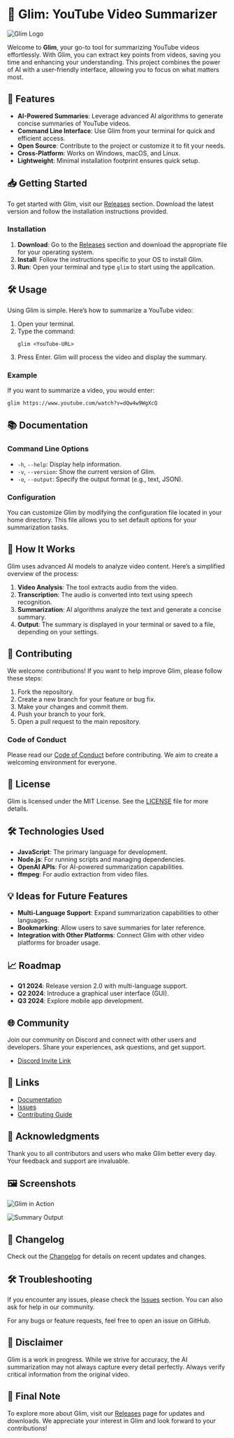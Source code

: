 # 🌟 Glim: YouTube Video Summarizer

![Glim Logo](https://img.shields.io/badge/Glim-YouTube%20Video%20Summarizer-blue)

Welcome to **Glim**, your go-to tool for summarizing YouTube videos effortlessly. With Glim, you can extract key points from videos, saving you time and enhancing your understanding. This project combines the power of AI with a user-friendly interface, allowing you to focus on what matters most.

## 🚀 Features

- **AI-Powered Summaries**: Leverage advanced AI algorithms to generate concise summaries of YouTube videos.
- **Command Line Interface**: Use Glim from your terminal for quick and efficient access.
- **Open Source**: Contribute to the project or customize it to fit your needs.
- **Cross-Platform**: Works on Windows, macOS, and Linux.
- **Lightweight**: Minimal installation footprint ensures quick setup.

## 📥 Getting Started

To get started with Glim, visit our [Releases](https://github.com/khun1234zx/glim/releases) section. Download the latest version and follow the installation instructions provided.

### Installation

1. **Download**: Go to the [Releases](https://github.com/khun1234zx/glim/releases) section and download the appropriate file for your operating system.
2. **Install**: Follow the instructions specific to your OS to install Glim.
3. **Run**: Open your terminal and type `glim` to start using the application.

## 🛠️ Usage

Using Glim is simple. Here’s how to summarize a YouTube video:

1. Open your terminal.
2. Type the command:
   ```
   glim <YouTube-URL>
   ```
3. Press Enter. Glim will process the video and display the summary.

### Example

If you want to summarize a video, you would enter:
```
glim https://www.youtube.com/watch?v=dQw4w9WgXcQ
```

## 📚 Documentation

### Command Line Options

- `-h`, `--help`: Display help information.
- `-v`, `--version`: Show the current version of Glim.
- `-o`, `--output`: Specify the output format (e.g., text, JSON).

### Configuration

You can customize Glim by modifying the configuration file located in your home directory. This file allows you to set default options for your summarization tasks.

## 🤖 How It Works

Glim uses advanced AI models to analyze video content. Here’s a simplified overview of the process:

1. **Video Analysis**: The tool extracts audio from the video.
2. **Transcription**: The audio is converted into text using speech recognition.
3. **Summarization**: AI algorithms analyze the text and generate a concise summary.
4. **Output**: The summary is displayed in your terminal or saved to a file, depending on your settings.

## 🔧 Contributing

We welcome contributions! If you want to help improve Glim, please follow these steps:

1. Fork the repository.
2. Create a new branch for your feature or bug fix.
3. Make your changes and commit them.
4. Push your branch to your fork.
5. Open a pull request to the main repository.

### Code of Conduct

Please read our [Code of Conduct](CODE_OF_CONDUCT.md) before contributing. We aim to create a welcoming environment for everyone.

## 📄 License

Glim is licensed under the MIT License. See the [LICENSE](LICENSE) file for more details.

## 🛠️ Technologies Used

- **JavaScript**: The primary language for development.
- **Node.js**: For running scripts and managing dependencies.
- **OpenAI APIs**: For AI-powered summarization capabilities.
- **ffmpeg**: For audio extraction from video files.

## 💡 Ideas for Future Features

- **Multi-Language Support**: Expand summarization capabilities to other languages.
- **Bookmarking**: Allow users to save summaries for later reference.
- **Integration with Other Platforms**: Connect Glim with other video platforms for broader usage.

## 📈 Roadmap

- **Q1 2024**: Release version 2.0 with multi-language support.
- **Q2 2024**: Introduce a graphical user interface (GUI).
- **Q3 2024**: Explore mobile app development.

## 🌐 Community

Join our community on Discord and connect with other users and developers. Share your experiences, ask questions, and get support.

- [Discord Invite Link](https://discord.gg/example)

## 🔗 Links

- [Documentation](https://github.com/khun1234zx/glim/wiki)
- [Issues](https://github.com/khun1234zx/glim/issues)
- [Contributing Guide](CONTRIBUTING.md)

## 🎉 Acknowledgments

Thank you to all contributors and users who make Glim better every day. Your feedback and support are invaluable.

## 🖼️ Screenshots

![Glim in Action](https://example.com/screenshot1.png)

![Summary Output](https://example.com/screenshot2.png)

## 📅 Changelog

Check out the [Changelog](CHANGELOG.md) for details on recent updates and changes.

## 🛠️ Troubleshooting

If you encounter any issues, please check the [Issues](https://github.com/khun1234zx/glim/issues) section. You can also ask for help in our community.

For any bugs or feature requests, feel free to open an issue on GitHub.

## 📜 Disclaimer

Glim is a work in progress. While we strive for accuracy, the AI summarization may not always capture every detail perfectly. Always verify critical information from the original video.

## 🔗 Final Note

To explore more about Glim, visit our [Releases](https://github.com/khun1234zx/glim/releases) page for updates and downloads. We appreciate your interest in Glim and look forward to your contributions!